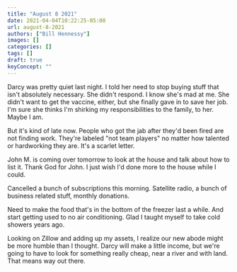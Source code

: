 ```yaml
---
title: "August 8 2021"
date: 2021-04-04T10:22:25-05:00
url: august-8-2021
authors: ["Bill Hennessy"]
images: []
categories: []
tags: []
draft: true
keyConcept: ""
---
```


Darcy was pretty quiet last night. I told her need to stop buying stuff that isn't absolutely necessary. She didn't respond. I know she's mad at me. She didn't want to get the vaccine, either, but she finally gave in to save her job. I'm sure she thinks I'm shirking my responsibilities to the family, to her. Maybe I am. 

But it's kind of late now. People who got the jab after they'd been fired are not finding work. They're labeled "not team players" no matter how talented or hardworking they are. It's a scarlet letter. 

John M. is coming over tomorrow to look at the house and talk about how to list it. Thank God for John. I just wish I'd done more to the house while I could. 

Cancelled a bunch of subscriptions this morning. Satellite radio, a bunch of business related stuff, monthly donations. 

Need to make the food that's in the bottom of the freezer last a while. And start getting used to no air conditioning. Glad I taught myself to take cold showers years ago. 

Looking on Zillow and adding up my assets, I realize our new abode might be more humble than I thought. Darcy will make a little income, but we're going to have to look for something really cheap, near a river and with land. That means way out there. 
